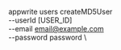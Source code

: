 appwrite users createMD5User \
        --userId [USER_ID] \
        --email email@example.com \
        --password password \

